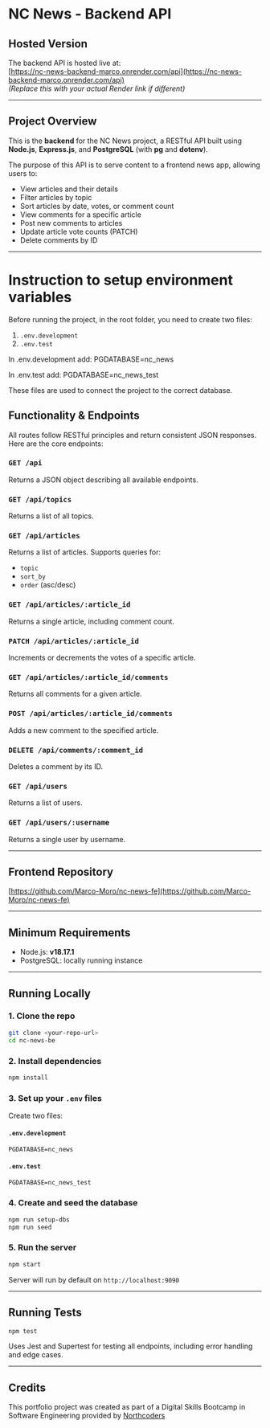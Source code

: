 # NC News - Backend API

## Hosted Version

The backend API is hosted live at:  
[https://nc-news-backend-marco.onrender.com/api](https://nc-news-backend-marco.onrender.com/api)  
_(Replace this with your actual Render link if different)_

---

## Project Overview

This is the **backend** for the NC News project, a RESTful API built using **Node.js**, **Express.js**, and **PostgreSQL** (with **pg** and **dotenv**).

The purpose of this API is to serve content to a frontend news app, allowing users to:

- View articles and their details
- Filter articles by topic
- Sort articles by date, votes, or comment count
- View comments for a specific article
- Post new comments to articles
- Update article vote counts (PATCH)
- Delete comments by ID

---

# Instruction to setup environment variables

Before running the project, in the root folder, you need to create two files:

1. `.env.development`
2. `.env.test`

In .env.development add: PGDATABASE=nc_news

In .env.test add: PGDATABASE=nc_news_test

These files are used to connect the project to the correct database.

## Functionality & Endpoints

All routes follow RESTful principles and return consistent JSON responses. Here are the core endpoints:

### `GET /api`

Returns a JSON object describing all available endpoints.

### `GET /api/topics`

Returns a list of all topics.

### `GET /api/articles`

Returns a list of articles. Supports queries for:

- `topic`
- `sort_by`
- `order` (asc/desc)

### `GET /api/articles/:article_id`

Returns a single article, including comment count.

### `PATCH /api/articles/:article_id`

Increments or decrements the votes of a specific article.

### `GET /api/articles/:article_id/comments`

Returns all comments for a given article.

### `POST /api/articles/:article_id/comments`

Adds a new comment to the specified article.

### `DELETE /api/comments/:comment_id`

Deletes a comment by its ID.

### `GET /api/users`

Returns a list of users.

### `GET /api/users/:username`

Returns a single user by username.

---

## Frontend Repository

[https://github.com/Marco-Moro/nc-news-fe](https://github.com/Marco-Moro/nc-news-fe)

---

## Minimum Requirements

- Node.js: **v18.17.1**
- PostgreSQL: locally running instance

---

## Running Locally

### 1. Clone the repo

```bash
git clone <your-repo-url>
cd nc-news-be
```

### 2. Install dependencies

```bash
npm install
```

### 3. Set up your `.env` files

Create two files:

#### `.env.development`

```
PGDATABASE=nc_news
```

#### `.env.test`

```
PGDATABASE=nc_news_test
```

### 4. Create and seed the database

```bash
npm run setup-dbs
npm run seed
```

### 5. Run the server

```bash
npm start
```

Server will run by default on `http://localhost:9090`

---

## Running Tests

```bash
npm test
```

Uses Jest and Supertest for testing all endpoints, including error handling and edge cases.

---

## Credits

This portfolio project was created as part of a Digital Skills Bootcamp in Software Engineering provided by [Northcoders](https://northcoders.com/)
